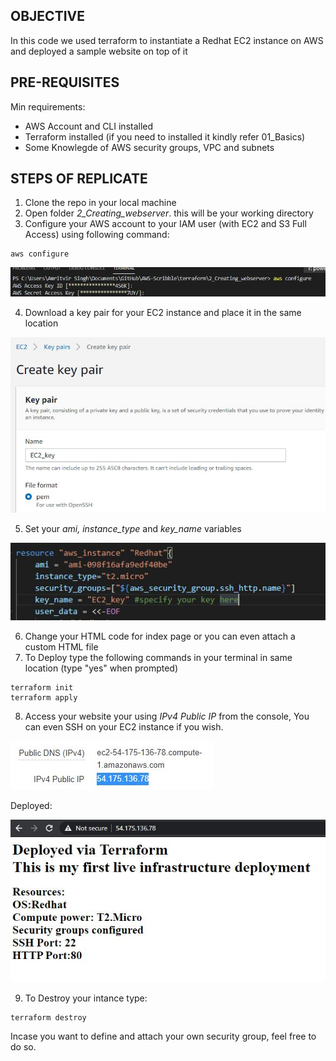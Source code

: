 ## OBJECTIVE
In this code we used terraform to instantiate a Redhat EC2 instance on AWS and deployed a sample website on top of it 

## PRE-REQUISITES 
Min requirements:
- AWS Account and CLI installed
- Terraform installed (if you need to installed it kindly refer 01_Basics)
- Some Knowlegde of AWS security groups, VPC and subnets 

## STEPS OF REPLICATE
1) Clone the repo in your local machine
2) Open folder _2_Creating_webserver_. this will be your working directory
3) Configure your AWS account to your IAM user (with EC2 and S3 Full Access) using following command:
~~~
aws configure
~~~
![](.images/awsconfigure.JPG)

4) Download a key pair for your EC2 instance and place it in the same location

![](.images/keypair.JPG)

5) Set your _ami, instance_type_ and _key_name_ variables

![](.images/resources.JPG)

6) Change your HTML code for index page or you can even attach a custom HTML file
7) To Deploy type the following commands in your terminal in same location (type "yes" when prompted)
~~~
terraform init
terraform apply
~~~
8) Access your website your using _IPv4 Public IP_ from the console, You can even SSH on your EC2 instance if you wish.

![](.images/publicip.JPG)

Deployed:

![](.images/Deployement.JPG)

9) To Destroy your intance type:
~~~
terraform destroy
~~~

Incase you want to define and attach your own security group, feel free to do so.
